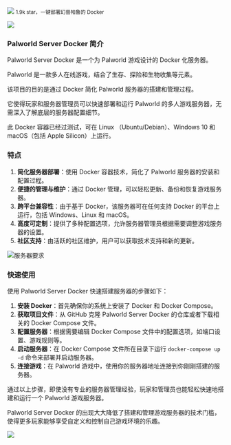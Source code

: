 <img src="/assets/image/240208-一键部署幻兽帕鲁-1.png" style="max-width: 70%; height: auto;">
<small>1.9k star，一键部署幻兽帕鲁的 Docker</small>



![](/assets/image/240208-一键部署幻兽帕鲁-1.png)

### Palworld Server Docker 简介

Palworld Server Docker 是一个为 Palworld 游戏设计的 Docker 化服务器。

Palworld 是一款多人在线游戏，结合了生存、探险和生物收集等元素。

该项目的目的是通过 Docker 简化 Palworld 服务器的搭建和管理过程。

它使得玩家和服务器管理员可以快速部署和运行 Palworld 的多人游戏服务器，无需深入了解底层的服务器配置细节。

此 Docker 容器已经过测试，可在 Linux （Ubuntu/Debian）、Windows 10 和 macOS（包括 Apple Silicon）上运行。

### 特点

1. **简化服务器部署**：使用 Docker 容器技术，简化了 Palworld 服务器的安装和配置过程。
2. **便捷的管理与维护**：通过 Docker 管理，可以轻松更新、备份和恢复游戏服务器。
3. **跨平台兼容性**：由于基于 Docker，该服务器可在任何支持 Docker 的平台上运行，包括 Windows、Linux 和 macOS。
4. **高度可定制**：提供了多种配置选项，允许服务器管理员根据需要调整游戏服务器的设置。
5. **社区支持**：由活跃的社区维护，用户可以获取技术支持和新的更新。

![服务器要求](/assets/image/240208-一键部署幻兽帕鲁-2.png)

### 快速使用

使用 Palworld Server Docker 快速搭建服务器的步骤如下：

1. **安装 Docker**：首先确保你的系统上安装了 Docker 和 Docker Compose。
2. **获取项目文件**：从 GitHub 克隆 Palworld Server Docker 的仓库或者下载相关的 Docker Compose 文件。
3. **配置服务器**：根据需要编辑 Docker Compose 文件中的配置选项，如端口设置、游戏规则等。
4. **启动服务器**：在 Docker Compose 文件所在目录下运行 `docker-compose up -d` 命令来部署并启动服务器。
5. **连接游戏**：在 Palworld 游戏中，使用你的服务器地址连接到你刚刚搭建的服务器。

通过以上步骤，即使没有专业的服务器管理经验，玩家和管理员也能轻松快速地搭建和运行一个 Palworld 游戏服务器。

Palworld Server Docker 的出现大大降低了搭建和管理游戏服务器的技术门槛，使得更多玩家能够享受自定义和控制自己游戏环境的乐趣。

![](/assets/image/240208-一键部署幻兽帕鲁-3.png)